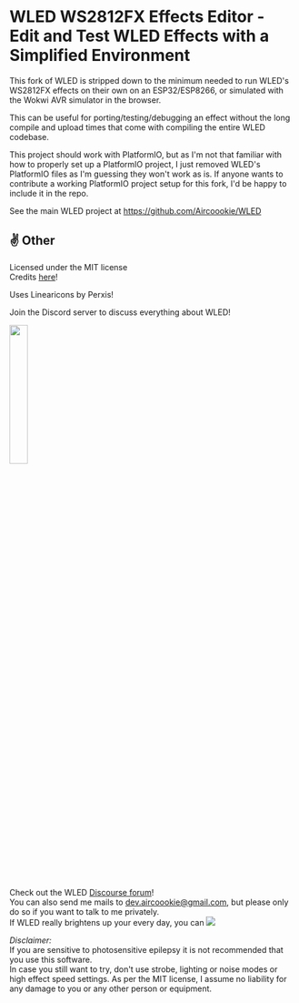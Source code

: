 # WLED WS2812FX Effects Editor - Edit and Test WLED Effects with a Simplified Environment

This fork of WLED is stripped down to the minimum needed to run WLED's WS2812FX effects on their own on an ESP32/ESP8266, or simulated with the Wokwi AVR simulator in the browser.

This can be useful for porting/testing/debugging an effect without the long compile and upload times that come with compiling the entire WLED codebase.

This project should work with PlatformIO, but as I'm not that familiar with how to properly set up a PlatformIO project, I just removed WLED's PlatformIO files as I'm guessing they won't work as is.  If anyone wants to contribute a working PlatformIO project setup for this fork, I'd be happy to include it in the repo.

See the main WLED project at https://github.com/Aircoookie/WLED

## ✌️ Other

Licensed under the MIT license  
Credits [here](https://github.com/Aircoookie/WLED/wiki/Contributors-&-About)!

Uses Linearicons by Perxis!

Join the Discord server to discuss everything about WLED!

<a href="https://discord.gg/KuqP7NE"><img src="https://discordapp.com/api/guilds/473448917040758787/widget.png?style=banner2" width="25%"></a>

Check out the WLED [Discourse forum](https://wled.discourse.group)!  
You can also send me mails to [dev.aircoookie@gmail.com](mailto:dev.aircoookie@gmail.com), but please only do so if you want to talk to me privately.  
If WLED really brightens up your every day, you can [![](https://img.shields.io/badge/send%20me%20a%20small%20gift-paypal-blue.svg?style=flat-square)](https://paypal.me/aircoookie)


*Disclaimer:*   
If you are sensitive to photosensitive epilepsy it is not recommended that you use this software.  
In case you still want to try, don't use strobe, lighting or noise modes or high effect speed settings.
As per the MIT license, I assume no liability for any damage to you or any other person or equipment.  

